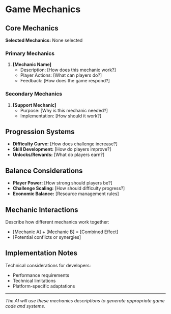 # Game Mechanics

## Core Mechanics
**Selected Mechanics:** None selected

### Primary Mechanics
1. **[Mechanic Name]**
   - Description: [How does this mechanic work?]
   - Player Actions: [What can players do?]
   - Feedback: [How does the game respond?]

### Secondary Mechanics
1. **[Support Mechanic]**
   - Purpose: [Why is this mechanic needed?]
   - Implementation: [How should it work?]

## Progression Systems
- **Difficulty Curve:** [How does challenge increase?]
- **Skill Development:** [How do players improve?]
- **Unlocks/Rewards:** [What do players earn?]

## Balance Considerations
- **Player Power:** [How strong should players be?]
- **Challenge Scaling:** [How should difficulty progress?]
- **Economic Balance:** [Resource management rules]

## Mechanic Interactions
Describe how different mechanics work together:
- [Mechanic A] + [Mechanic B] = [Combined Effect]
- [Potential conflicts or synergies]

## Implementation Notes
Technical considerations for developers:
- Performance requirements
- Technical limitations
- Platform-specific adaptations

---
*The AI will use these mechanics descriptions to generate appropriate game code and systems.*
